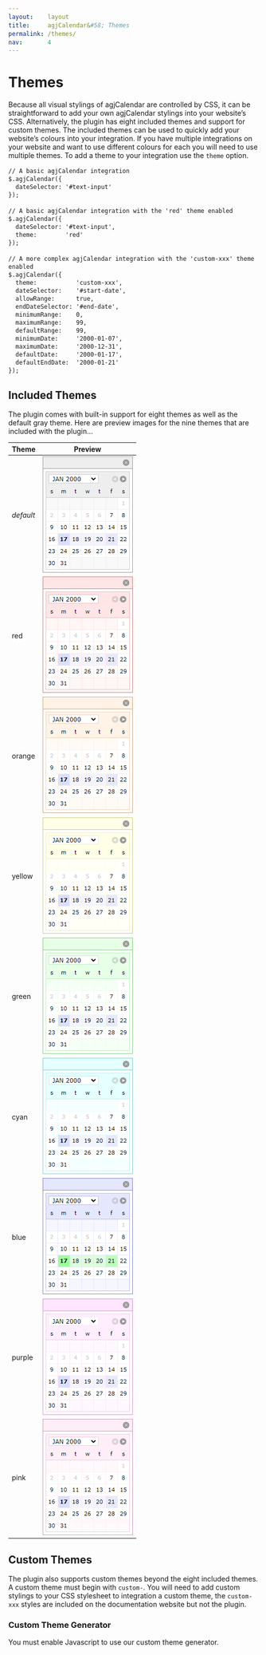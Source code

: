 ```yaml
---
layout:    layout
title:     agjCalendar&#58; Themes
permalink: /themes/
nav:       4
---
```


# Themes

Because all visual stylings of agjCalendar are controlled by CSS, it can be straightforward to add your own agjCalendar stylings into your website’s CSS. Alternatively, the plugin has eight included themes and support for custom themes. The included themes can be used to quickly add your website’s colours into your integration. If you have multiple integrations on your website and want to use different colours for each you will need to use multiple themes. To add a theme to your integration use the `theme` option.

    // A basic agjCalendar integration
    $.agjCalendar({
      dateSelector: '#text-input'
    });

    // A basic agjCalendar integration with the 'red' theme enabled
    $.agjCalendar({
      dateSelector: '#text-input',
      theme:        'red'
    });

    // A more complex agjCalendar integration with the 'custom-xxx' theme enabled
    $.agjCalendar({
      theme:           'custom-xxx',
      dateSelector:    '#start-date',
      allowRange:      true,
      endDateSelector: '#end-date',
      minimumRange:    0,
      maximumRange:    99,
      defaultRange:    99,
      minimumDate:     '2000-01-07',
      maximumDate:     '2000-12-31',
      defaultDate:     '2000-01-17',
      defaultEndDate:  '2000-01-21'
    });

## Included Themes

The plugin comes with built-in support for eight themes as well as the default gray theme. Here are preview images for the nine themes that are included with the plugin…

Theme|Preview
-----|-------
*default*|![Default Theme](/documentation/agjCalendar.agjjQuery.org/images/theme-default.png)
red|![Red Theme](/documentation/agjCalendar.agjjQuery.org/images/theme-red.png)
orange|![Orange Theme](/documentation/agjCalendar.agjjQuery.org/images/theme-orange.png)
yellow|![Yellow Theme](/documentation/agjCalendar.agjjQuery.org/images/theme-yellow.png)
green|![Green Theme](/documentation/agjCalendar.agjjQuery.org/images/theme-green.png)
cyan|![Cyan Theme](/documentation/agjCalendar.agjjQuery.org/images/theme-cyan.png)
blue|![Blue Theme](/documentation/agjCalendar.agjjQuery.org/images/theme-blue.png)
purple|![Purple Theme](/documentation/agjCalendar.agjjQuery.org/images/theme-purple.png)
pink|![Pink Theme](/documentation/agjCalendar.agjjQuery.org/images/theme-pink.png)

## Custom Themes

The plugin also supports custom themes beyond the eight included themes. A custom theme must begin with `custom-`. You will need to add custom stylings to your CSS stylesheet to integration a custom theme, the `custom-xxx` styles are included on the documentation website but not the plugin.

### Custom Theme Generator

<noscript><p>You must enable Javascript to use our custom theme generator.</p></noscript>

<div id="ctg" style="display:none">
  <p>You can use the custom theme generator below to style agjCalendar to match your branding. The custom theme generator supports long hex codes (with or without the <code>#</code>), short hex codes (with or without the <code>#</code>), RGB colours, RGBA colours, HSL colours, HSLA colours and all colour keywords as defined by the <a href="https://www.w3.org/wiki/CSS/Properties/color/keywords" title="World Wide Web Consortium (W3C)">World Wide Web Consortium (W3C)</a>. We recommend using hex codes.</p>
  <form method="post" action="/themes/#custom-theme-generator" onsubmit="return false;" class="interactive">
    <p>
      <label for="ctg-theme-name">Custom theme name</label>
      <br />
      <input type="text" id="ctg-theme-name" value="" placeholder="hotdog" />
      <br />
      <br />
      <label for="ctg-border">Border</label>
      <br />
      <input type="text" id="ctg-border" value="" placeholder="#000000" />
      <br />
      <br />
      <label for="ctg-title-bar">Title bar</label>
      <br />
      <input type="text" id="ctg-title-bar" value="" placeholder="#ff0000" />
      <br />
      <br />
      <label for="ctg-inner-colour">Inner colour</label>
      <br />
      <input type="text" id="ctg-inner-colour" value="" placeholder="#c6c6c6" />
      <br />
      <br />
      <label for="ctg-header-border">Header border</label>
      <br />
      <input type="text" id="ctg-header-border" value="" placeholder="#000000" />
      <br />
      <br />
      <label for="ctg-header-background">Header background</label>
      <br />
      <input type="text" id="ctg-header-background" value="" placeholder="#ff0000" />
      <br />
      <br />
      <label for="ctg-header-text">Header text</label>
      <br />
      <input type="text" id="ctg-header-text" value="" placeholder="#ffffff" />
      <br />
      <br />
      <label for="ctg-calendar-border">Calendar border</label>
      <br />
      <input type="text" id="ctg-calendar-border" value="" placeholder="#848484" />
      <br />
      <br />
      <label for="ctg-calendar-background">Calendar background</label>
      <br />
      <input type="text" id="ctg-calendar-background" value="" placeholder="#ffffff" />
      <br />
      <br />
      <label for="ctg-unselectable-background">Unselectable background</label>
      <br />
      <input type="text" id="ctg-unselectable-background" value="" placeholder="#c6c6c6" />
      <br />
      <br />
      <label for="ctg-unselectable-colour">Unselectable colour</label>
      <br />
      <input type="text" id="ctg-unselectable-colour" value="" placeholder="#848484" />
      <br />
      <br />
      <label for="ctg-date-background">Date background</label>
      <br />
      <input type="text" id="ctg-date-background" value="" placeholder="#ffff00" />
      <br />
      <br />
      <label for="ctg-date-background-active">Date background (active)</label>
      <br />
      <input type="text" id="ctg-date-background-active" value="" placeholder="#ff0000" />
      <br />
      <br />
      <label for="ctg-date-background-other-active">Date background (other active)</label>
      <br />
      <input type="text" id="ctg-date-background-other-active" value="" placeholder="#ff8000" />
      <br />
      <br />
      <label for="ctg-date-background-in-range">Date background (in range)</label>
      <br />
      <input type="text" id="ctg-date-background-in-range" value="" placeholder="#ffbf00" />
      <br />
      <br />
      <label for="ctg-date-colour">Date colour</label>
      <br />
      <input type="text" id="ctg-date-colour" value="" placeholder="#000000" />
      <br />
      <br />
      <label for="ctg-date-colour-active">Date colour (active)</label>
      <br />
      <input type="text" id="ctg-date-colour-active" value="" placeholder="#ffffff" />
      <br />
      <br />
      <label for="ctg-date-colour-other-active">Date colour (other active)</label>
      <br />
      <input type="text" id="ctg-date-colour-other-active" value="" placeholder="#ffffff" />
      <br />
      <br />
      <label for="ctg-date-colour-in-range">Date colour (in range)</label>
      <br />
      <input type="text" id="ctg-date-colour-in-range" value="" placeholder="#000000" />
      <br />
      <br />
      <input type="submit" value="Generate" class="submit" id="ctg-generate" />
    </p>
    <pre><code id="ctg-code"></code></pre>
  </form>
  <div id="agjCalendar" class="agjCalendar-single" style="bottom:-233px;display:block;left:10px;position:fixed">
    <div id="agjCalendar-header">
      <div id="agjCalendar-header-inner">
        <a onclick="return false;" href="#" id="agjCalendar-hide" title="Hide Calendar">Hide Calendar</a><span>Powered by</span> <a onclick="return false;" href="https://agjcalendar.agjjquery.org/" target="_blank" title="agjCalendar" id="agjCalendar-powered-by">agjCalendar</a>
      </div>
    </div>
    <div id="agjCalendar-body">
      <div id="agjCalendar-first" class="agjCalendar-six-weeks">
        <div class="agjCalendar-month">
          <div class="agjCalendar-month-inner-1">
            <div class="agjCalendar-month-inner-2">
              <select id="agjCalendar-dropdown">
                <option value="2000-01">Jan 2000</option>
              </select>
              <a onclick="return false;" href="#" class="agjCalendar-next-month" title="Next Month">
                <span class="agjCalendar-next-month-inner">Next Month</span>
              </a>
              <a onclick="return false;" href="#" class="agjCalendar-previous-month" title="Previous Month">
                <span class="agjCalendar-previous-month-inner">Previous Month</span>
              </a>
            </div>
          </div>
        </div>
        <div class="agjCalendar-days">
          <div class="agjCalendar-sunday" title="Sunday">S</div>
          <div class="agjCalendar-monday" title="Monday">M</div>
          <div class="agjCalendar-tuesday" title="Tuesday">T</div>
          <div class="agjCalendar-wednesday" title="Wednesday">W</div>
          <div class="agjCalendar-thursday" title="Thursday">T</div>
          <div class="agjCalendar-friday" title="Friday">F</div>
          <div class="agjCalendar-saturday" title="Saturday">S</div>
        </div>
        <div class="agjCalendar-week agjCalendar-week-one">
          <div class="agjCalendar-blank agjCalendar-sunday"></div>
          <div class="agjCalendar-blank agjCalendar-monday"></div>
          <div class="agjCalendar-blank agjCalendar-tuesday"></div>
          <div class="agjCalendar-blank agjCalendar-wednesday"></div>
          <div class="agjCalendar-blank agjCalendar-thursday"></div>
          <div class="agjCalendar-blank agjCalendar-friday"></div>
          <div class="agjCalendar-saturday">1</div>
        </div>
        <div class="agjCalendar-week agjCalendar-week-two">
          <div class="agjCalendar-sunday agjCalendar-selectable">2</div>
          <div class="agjCalendar-monday agjCalendar-selectable">3</div>
          <div class="agjCalendar-tuesday agjCalendar-selectable">4</div>
          <div class="agjCalendar-wednesday agjCalendar-selectable">5</div>
          <div class="agjCalendar-thursday agjCalendar-selectable">6</div>
          <div class="agjCalendar-friday agjCalendar-selectable">
            <a onclick="return false;" href="#" title="January 7, 2000" id="agjCalendar-2000-01-07">7</a>
          </div>
          <div class="agjCalendar-saturday agjCalendar-selectable">
            <a onclick="return false;" href="#" title="January 8, 2000" id="agjCalendar-2000-01-08">8</a>
          </div>
        </div>
        <div class="agjCalendar-week agjCalendar-week-three">
          <div class="agjCalendar-sunday agjCalendar-selectable">
            <a onclick="return false;" href="#" title="January 9, 2000" id="agjCalendar-2000-01-09">9</a>
          </div>
          <div class="agjCalendar-monday agjCalendar-selectable">
             <a onclick="return false;" href="#" title="January 10, 2000" id="agjCalendar-2000-01-10">10</a></div>
          <div class="agjCalendar-tuesday agjCalendar-selectable">
             <a onclick="return false;" href="#" title="January 11, 2000" id="agjCalendar-2000-01-11">11</a></div>
          <div class="agjCalendar-wednesday agjCalendar-selectable">
             <a onclick="return false;" href="#" title="January 12, 2000" id="agjCalendar-2000-01-12">12</a></div>
          <div class="agjCalendar-thursday agjCalendar-selectable">
            <a onclick="return false;" href="#" title="January 13, 2000" id="agjCalendar-2000-01-13">13</a></div>
          <div class="agjCalendar-friday agjCalendar-selectable">
            <a onclick="return false;" href="#" title="January 14, 2000" id="agjCalendar-2000-01-14">14</a></div>
          <div class="agjCalendar-saturday agjCalendar-selectable">
             <a onclick="return false;" href="#" title="January 15, 2000" id="agjCalendar-2000-01-15">15</a></div>
        </div>
        <div class="agjCalendar-week agjCalendar-week-four">
          <div class="agjCalendar-sunday agjCalendar-selectable">
            <a onclick="return false;" href="#" title="January 16, 2000" id="agjCalendar-2000-01-16">16</a>
          </div>
          <div class="agjCalendar-monday agjCalendar-selectable agjCalendar-active">
            <a onclick="return false;" href="#" title="January 17, 2000" id="agjCalendar-2000-01-17">17</a>
          </div>
          <div class="agjCalendar-tuesday agjCalendar-selectable agjCalendar-in-range">
            <a onclick="return false;" href="#" title="January 18, 2000" id="agjCalendar-2000-01-18">18</a>
          </div>
          <div class="agjCalendar-wednesday agjCalendar-selectable agjCalendar-in-range">
            <a onclick="return false;" href="#" title="January 19, 2000" id="agjCalendar-2000-01-19">19</a>
          </div>
          <div class="agjCalendar-thursday agjCalendar-selectable agjCalendar-in-range">
            <a onclick="return false;" href="#" title="January 20, 2000" id="agjCalendar-2000-01-20">20</a>
          </div>
          <div class="agjCalendar-friday agjCalendar-selectable agjCalendar-other-active">
            <a onclick="return false;" href="#" title="January 21, 2000" id="agjCalendar-2000-01-21">21</a>
          </div>
          <div class="agjCalendar-saturday agjCalendar-selectable">
            <a onclick="return false;" href="#" title="January 22, 2000" id="agjCalendar-2000-01-22">22</a>
          </div>
       </div>
      <div class="agjCalendar-week agjCalendar-week-five">
        <div class="agjCalendar-sunday agjCalendar-selectable">
          <a onclick="return false;" href="#" title="January 23, 2000" id="agjCalendar-2000-01-23">23</a>
        </div>
        <div class="agjCalendar-monday agjCalendar-selectable">
          <a onclick="return false;" href="#" title="January 24, 2000" id="agjCalendar-2000-01-24">24</a>
        </div>
        <div class="agjCalendar-tuesday agjCalendar-selectable">
          <a onclick="return false;" href="#" title="January 25, 2000" id="agjCalendar-2000-01-25">25</a>
        </div>
        <div class="agjCalendar-wednesday agjCalendar-selectable">
          <a onclick="return false;" href="#" title="January 26, 2000" id="agjCalendar-2000-01-26">26</a>
        </div>
        <div class="agjCalendar-thursday agjCalendar-selectable">
          <a onclick="return false;" href="#" title="January 27, 2000" id="agjCalendar-2000-01-27">27</a>
        </div>
        <div class="agjCalendar-friday agjCalendar-selectable">
          <a onclick="return false;" href="#" title="January 28, 2000" id="agjCalendar-2000-01-28">28</a>
        </div>
        <div class="agjCalendar-saturday agjCalendar-selectable">
          <a onclick="return false;" href="#" title="January 29, 2000" id="agjCalendar-2000-01-29">29</a>
        </div>
      </div>
      <div class="agjCalendar-week agjCalendar-week-six">
        <div class="agjCalendar-sunday agjCalendar-selectable">
          <a onclick="return false;" href="#" title="January 30, 2000" id="agjCalendar-2000-01-30">30</a>
        </div>
        <div class="agjCalendar-monday agjCalendar-selectable">
          <a onclick="return false;" href="#" title="January 31, 2000" id="agjCalendar-2000-01-31">31</a>
        </div>
        <div class="agjCalendar-blank agjCalendar-tuesday"></div>
        <div class="agjCalendar-blank agjCalendar-wednesday"></div>
        <div class="agjCalendar-blank agjCalendar-thursday"></div>
        <div class="agjCalendar-blank agjCalendar-friday"></div>
        <div class="agjCalendar-blank agjCalendar-saturday"></div>
      </div>
    </div>
  </div>
</div>

<script type="text/javascript">
  (function() {
    var ctgElement = document.getElementById('ctg');
    var ctgThemeNameElement = document.getElementById('ctg-theme-name');
    var ctgBorderElement = document.getElementById('ctg-border');
    var ctgTitleBarElement = document.getElementById('ctg-title-bar');
    var ctgInnerColourElement = document.getElementById('ctg-inner-colour');
    var ctgHeaderBorderElement = document.getElementById('ctg-header-border');
    var ctgHeaderBackgroundElement = document.getElementById('ctg-header-background');
    var ctgHeaderTextElement = document.getElementById('ctg-header-text');
    var ctgCalendarBorderElement = document.getElementById('ctg-calendar-border');
    var ctgCalendarBackgroundElement = document.getElementById('ctg-calendar-background');
    var ctgUnselectableBackgroundElement = document.getElementById('ctg-unselectable-background');
    var ctgUnselectableColourElement = document.getElementById('ctg-unselectable-colour');
    var ctgDateBackgroundElement = document.getElementById('ctg-date-background');
    var ctgDateBackgroundActiveElement = document.getElementById('ctg-date-background-active');
    var ctgDateBackgroundOtherActiveElement = document.getElementById('ctg-date-background-other-active');
    var ctgDateBackgroundInRangeElement = document.getElementById('ctg-date-background-in-range');
    var ctgDateColourElement = document.getElementById('ctg-date-colour');
    var ctgDateColourActiveElement = document.getElementById('ctg-date-colour-active');
    var ctgDateColourOtherActiveElement = document.getElementById('ctg-date-colour-other-active');
    var ctgDateColourInRangeElement = document.getElementById('ctg-date-colour-in-range');
    var ctgCodeElement = document.getElementById('ctg-code');
    if (
      ctgElement !== null &&
      ctgThemeNameElement !== null &&
      ctgBorderElement !== null &&
      ctgTitleBarElement !== null &&
      ctgInnerColourElement !== null &&
      ctgHeaderBorderElement !== null &&
      ctgHeaderBackgroundElement !== null &&
      ctgHeaderTextElement !== null &&
      ctgCalendarBorderElement !== null &&
      ctgCalendarBackgroundElement !== null &&
      ctgUnselectableBackgroundElement !== null &&
      ctgUnselectableColourElement !== null &&
      ctgDateBackgroundElement !== null &&
      ctgDateBackgroundActiveElement !== null &&
      ctgDateBackgroundOtherActiveElement !== null &&
      ctgDateBackgroundInRangeElement !== null &&
      ctgDateColourElement !== null &&
      ctgDateColourActiveElement !== null &&
      ctgDateColourOtherActiveElement !== null &&
      ctgDateColourInRangeElement !== null &&
      ctgCodeElement !== null
    ) {
      var fillCtg = function() {
        var determineThemeName = function(element) {
          var themeNameRegex = new RegExp(/^([a-zA-Z0-9-]+)$/);
          if (themeNameRegex.test(element.value)) {
            // all custom themes must begin with 'custom-'
            return element.value.indexOf('custom-') === 0 ? element.value : 'custom-' + element.value;
          }

          // all custom themes must begin with 'custom-'
          return element.placeholder.indexOf('custom-') === 0 ? element.placeholder : 'custom-' + element.placeholder;
        };

        var determineColour = function(element) {
          var hexRegex = new RegExp(/^#?(?:[0-9a-fA-F]{3}){1,2}$/);
          if (hexRegex.test(element.value)) {
            // the # is optional in our form fields but mandatory for CSS
            return element.value.indexOf('#') === 0 ? element.value : '#' + element.value; 
          }

          var nonHexRegex = new RegExp(/^((rgba?|hsla?)\((\d{1,3}%?,\s*){2}\d{1,3}%?(,\s*(0|1|0?\.\d+))?\)|(aliceblue|antiquewhite|aqua|aquamarine|azure|beige|bisque|black|blanchedalmond|blue|blueviolet|brown|burlywood|cadetblue|chartreuse|chocolate|coral|cornflowerblue|cornsilk|crimson|cyan|darkblue|darkcyan|darkgoldenrod|darkgray|darkgreen|darkgrey|darkkhaki|darkmagenta|darkolivegreen|darkorange|darkorchid|darkred|darksalmon|darkseagreen|darkslateblue|darkslategray|darkslategrey|darkturquoise|darkviolet|deeppink|deepskyblue|dimgray|dimgrey|dodgerblue|firebrick|floralwhite|forestgreen|fuchsia|gainsboro|ghostwhite|gold|goldenrod|gray|green|greenyellow|grey|honeydew|hotpink|indianred|indigo|ivory|khaki|lavender|lavenderblush|lawngreen|lemonchiffon|lightblue|lightcoral|lightcyan|lightgoldenrodyellow|lightgray|lightgreen|lightgrey|lightpink|lightsalmon|lightseagreen|lightskyblue|lightslategray|lightslategrey|lightsteelblue|lightyellow|lime|limegreen|linen|magenta|maroon|mediumaquamarine|mediumblue|mediumorchid|mediumpurple|mediumseagreen|mediumslateblue|mediumspringgreen|mediumturquoise|mediumvioletred|midnightblue|mintcream|mistyrose|moccasin|navajowhite|navy|oldlace|olive|olivedrab|orange|orangered|orchid|palegoldenrod|palegreen|paleturquoise|palevioletred|papayawhip|peachpuff|peru|pink|plum|powderblue|purple|red|rosybrown|royalblue|saddlebrown|salmon|sandybrown|seagreen|seashell|sienna|silver|skyblue|slateblue|slategray|slategrey|snow|springgreen|steelblue|tan|teal|thistle|tomato|turquoise|violet|wheat|white|whitesmoke|yellow|yellowgreen))$/);
          if (nonHexRegex.test(element.value)) {
            return element.value;
          }

          return element.placeholder;
        };

        // determine theme name and colours
        var themeName = determineThemeName(ctgThemeNameElement);
        var border = determineColour(ctgBorderElement);
        var titleBar = determineColour(ctgTitleBarElement);
        var innerColour = determineColour(ctgInnerColourElement);
        var headerBorder = determineColour(ctgHeaderBorderElement);
        var headerBackground = determineColour(ctgHeaderBackgroundElement);
        var headerText = determineColour(ctgHeaderTextElement);
        var calendarBorder = determineColour(ctgCalendarBorderElement);
        var calendarBackground = determineColour(ctgCalendarBackgroundElement);
        var unselectableBackground = determineColour(ctgUnselectableBackgroundElement);
        var unselectableColour = determineColour(ctgUnselectableColourElement);
        var dateBackground = determineColour(ctgDateBackgroundElement);
        var dateBackgroundActive = determineColour(ctgDateBackgroundActiveElement);
        var dateBackgroundOtherActive = determineColour(ctgDateBackgroundOtherActiveElement);
        var dateBackgroundInRange = determineColour(ctgDateBackgroundInRangeElement);
        var dateColour = determineColour(ctgDateColourElement);
        var dateColourActive = determineColour(ctgDateColourActiveElement);
        var dateColourOtherActive = determineColour(ctgDateColourOtherActiveElement);
        var dateColourInRange = determineColour(ctgDateColourInRangeElement);

        // update CSS code
        var strRepeat = function(inputString, numberOfTimes) { // based on https://www.php.net/manual/function.str-repeat.php
          var result = '';
          for (var i = 0; i < numberOfTimes; i++) {
            result += inputString;
          }
          return result;
        };

        var ctgMarkup = '';
        ctgMarkup += '/* start of agjCalendar `' + themeName + '` theme */';
        ctgMarkup += '\r\n';
        ctgMarkup += '\r\n';
        ctgMarkup += '#agjCalendar.agjCalendar-theme-' + themeName + '  ' + strRepeat(' ', 109 + themeName.length) + '{ border-color:' + border + ' }';
        ctgMarkup += '\r\n';
        ctgMarkup += 'div.agjCalendar-theme-' + themeName + ' #agjCalendar-header  ' + strRepeat(' ', 98 + themeName.length) + '{ background-color:' + titleBar + ';border-color:' + border + ' }';
        ctgMarkup += '\r\n';
        ctgMarkup += 'div.agjCalendar-theme-' + themeName + ' #agjCalendar-dropdown  ' + strRepeat(' ', 96 + themeName.length) + '{ border-color:' + headerBorder + ' }';
        ctgMarkup += '\r\n';
        ctgMarkup += 'div.agjCalendar-theme-' + themeName + ' #agjCalendar-body  ' + strRepeat(' ', 100 + themeName.length) + '{ background-color:' + innerColour + ';border-color:' + innerColour + ' }';
        ctgMarkup += '\r\n';
        ctgMarkup += 'div.agjCalendar-theme-' + themeName + ' #agjCalendar-body div.agjCalendar-days,div.agjCalendar-theme-' + themeName + ' #agjCalendar-body div.agjCalendar-month ' + strRepeat(' ', 17) + '{ background-color:' + headerBackground + ';border-color:' + headerBorder + ';color:' + headerText + ' }';
        ctgMarkup += '\r\n';
        ctgMarkup += 'div.agjCalendar-theme-' + themeName + ' #agjCalendar-body div.agjCalendar-week  ' + strRepeat(' ', 79 + themeName.length) + '{ background-color:' + calendarBackground + ';border-color:' + calendarBorder + ';border-bottom-color:' + calendarBorder + ' }';
        ctgMarkup += '\r\n';
        ctgMarkup += 'div.agjCalendar-theme-' + themeName + ' #agjCalendar-body div.agjCalendar-week-six  ' + strRepeat(' ', 75 + themeName.length) + '{ border-bottom-color:' + calendarBorder + ' }';
        ctgMarkup += '\r\n';
        ctgMarkup += 'div.agjCalendar-theme-' + themeName + ' #agjCalendar-body div.agjCalendar-week div  ' + strRepeat(' ', 75 + themeName.length) + '{ background-color:' + unselectableBackground + ';border-color:' + calendarBorder + ';color:' + unselectableColour + ' }';
        ctgMarkup += '\r\n';
        ctgMarkup += 'div.agjCalendar-theme-' + themeName + ' #agjCalendar-body div.agjCalendar-week div.agjCalendar-blank  ' + strRepeat(' ', 57 + themeName.length) + '{ background-color:' + calendarBackground + ' }';
        ctgMarkup += '\r\n';
        ctgMarkup += 'div.agjCalendar-theme-' + themeName + ' #agjCalendar-body div.agjCalendar-week a  ' + strRepeat(' ', 77 + themeName.length) + '{ background-color:' + dateBackground + ';color:' + dateColour + ' }';
        ctgMarkup += '\r\n';
        ctgMarkup += 'div.agjCalendar-theme-' + themeName + ' #agjCalendar-body div.agjCalendar-in-range,div.agjCalendar-theme-' + themeName + ' #agjCalendar-body div.agjCalendar-in-range a ' + strRepeat(' ', 8) + '{ background-color:' + dateBackgroundInRange + ';color:' + dateColourInRange + ' }';
        ctgMarkup += '\r\n';
        ctgMarkup += 'div.agjCalendar-theme-' + themeName + ' #agjCalendar-body div.agjCalendar-other-active,div.agjCalendar-theme-' + themeName + ' #agjCalendar-body div.agjCalendar-other-active a { background-color:' + dateBackgroundOtherActive + ';color:' + dateColourOtherActive + ' }';
        ctgMarkup += '\r\n';
        ctgMarkup += 'div.agjCalendar-theme-' + themeName + ' #agjCalendar-body div.agjCalendar-active,div.agjCalendar-theme-' + themeName + ' #agjCalendar-body div.agjCalendar-active a ' + strRepeat(' ', 12) + '{ background-color:' + dateBackgroundActive + ';color:' + dateColourActive + ' }';
        ctgMarkup += '\r\n';
        ctgMarkup += 'div.agjCalendar-full.agjCalendar-theme-' + themeName + ' #agjCalendar-body div.agjCalendar-month a span ' + strRepeat(' ', 55 + themeName.length) + '{ border-color:transparent ' + border + ' }';
        ctgMarkup += '\r\n';
        ctgMarkup += '\r\n';
        ctgMarkup += '/* end of agjCalendar `' + themeName + '` theme */';
        ctgMarkup += '\r\n';
        ctgMarkup += ' ';

        ctgCodeElement.innerHTML = ctgMarkup;

        // refresh highlight.js syntax highlighting
        ctgCodeElement.removeAttribute('data-highlighted');
        ctgCodeElement.removeAttribute('class');
        hljs.highlightAll();

        // update live preview
        jQuery('#agjCalendar').css('borderColor', border);

        jQuery('#agjCalendar-header').css({
          'borderBottomColor': border,
          'backgroundColor': titleBar
        });

        jQuery('#agjCalendar-body').css({
          'backgroundColor': innerColour,
          'borderColor': innerColour
        });

        jQuery('#agjCalendar-dropdown').css('borderColor', headerBorder);

        jQuery('div.agjCalendar-days').css({
          'backgroundColor': headerBackground,
          'borderColor': headerBorder,
          'color': headerText
        });

        jQuery('div.agjCalendar-month').css({
          'backgroundColor': headerBackground,
          'borderColor': headerBorder
        });

        jQuery('div.agjCalendar-week').css({
          'backgroundColor': calendarBackground,
          'borderColor': calendarBorder
        });

        jQuery('div.agjCalendar-week div').css({
          'borderLeftColor': calendarBorder,
          'backgroundColor': unselectableBackground,
          'color': unselectableColour
        });

        jQuery('div.agjCalendar-week div.agjCalendar-blank').css('backgroundColor', calendarBackground);

        jQuery('div.agjCalendar-week a').css({
          'backgroundColor': dateBackground,
          'color': dateColour
        });

        jQuery('div.agjCalendar-active a').css({
          'backgroundColor': dateBackgroundActive,
          'color': dateColourActive
        });

        jQuery('div.agjCalendar-other-active a').css({
          'backgroundColor': dateBackgroundOtherActive,
          'color': dateColourOtherActive
        });

        jQuery('div.agjCalendar-in-range a').css({
          'backgroundColor': dateBackgroundInRange,
          'color': dateColourInRange
        });
      };
      fillCtg();

      ctgThemeNameElement.addEventListener('blur', fillCtg);
      ctgBorderElement.addEventListener('blur', fillCtg);
      ctgTitleBarElement.addEventListener('blur', fillCtg);
      ctgInnerColourElement.addEventListener('blur', fillCtg);
      ctgHeaderBorderElement.addEventListener('blur', fillCtg);
      ctgHeaderBackgroundElement.addEventListener('blur', fillCtg);
      ctgHeaderTextElement.addEventListener('blur', fillCtg);
      ctgCalendarBorderElement.addEventListener('blur', fillCtg);
      ctgCalendarBackgroundElement.addEventListener('blur', fillCtg);
      ctgUnselectableBackgroundElement.addEventListener('blur', fillCtg);
      ctgUnselectableColourElement.addEventListener('blur', fillCtg);
      ctgDateBackgroundElement.addEventListener('blur', fillCtg);
      ctgDateBackgroundActiveElement.addEventListener('blur', fillCtg);
      ctgDateBackgroundOtherActiveElement.addEventListener('blur', fillCtg);
      ctgDateBackgroundInRangeElement.addEventListener('blur', fillCtg);
      ctgDateColourElement.addEventListener('blur', fillCtg);
      ctgDateColourActiveElement.addEventListener('blur', fillCtg);
      ctgDateColourOtherActiveElement.addEventListener('blur', fillCtg);
      ctgDateColourInRangeElement.addEventListener('blur', fillCtg);

      var ctgGenerateElement = document.getElementById('ctg-generate');
      if (ctgGenerateElement !== null) {
        ctgGenerateElement.addEventListener('click', fillCtg);
      }

      jQuery(window).on('scroll', function() {
        var ctgTop = jQuery('#custom-theme-generator').offset().top;
        var animationSpeed = 250;
        if (ctgTop <= jQuery(window).scrollTop() + jQuery(window).height()) {
          // slide up
          jQuery('#agjCalendar').stop().animate({
            'bottom': '10px'
          }, animationSpeed);
        } else {
          // slide down
          jQuery('#agjCalendar').stop().animate({
            'bottom': '-233px'
          }, animationSpeed);
        }
      });

      ctgElement.style.display = 'block';
    }
  })();
</script>

<style>@media (max-width: 1200px) { #agjCalendar{ display:none!important } }</style>
